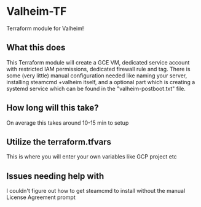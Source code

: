 # Valheim-TF
Terraform module for Valheim!

## What this does <br/>

This Terraform module will create a GCE VM, dedicated service account with restricted IAM permissions, dedicated firewall rule and tag. There is some (very little) manual configuration needed like naming your server, installing steamcmd +valheim itself, and a optional part which is creating a systemd service which can be found in the "valheim-postboot.txt" file.

## How long will this take? <br/>

On average this takes around 10-15 min to setup

## Utilize the terraform.tfvars <br/>

This is where you will enter your own variables like GCP project etc

## Issues needing help with <br/>

I couldn't figure out how to get steamcmd to install without the manual License Agreement prompt
